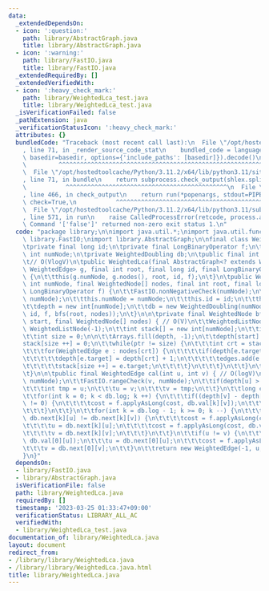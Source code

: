 ```yaml
---
data:
  _extendedDependsOn:
  - icon: ':question:'
    path: library/AbstractGraph.java
    title: library/AbstractGraph.java
  - icon: ':warning:'
    path: library/FastIO.java
    title: library/FastIO.java
  _extendedRequiredBy: []
  _extendedVerifiedWith:
  - icon: ':heavy_check_mark:'
    path: library/WeightedLca_test.java
    title: library/WeightedLca_test.java
  _isVerificationFailed: false
  _pathExtension: java
  _verificationStatusIcon: ':heavy_check_mark:'
  attributes: {}
  bundledCode: "Traceback (most recent call last):\n  File \"/opt/hostedtoolcache/Python/3.11.2/x64/lib/python3.11/site-packages/onlinejudge_verify/documentation/build.py\"\
    , line 71, in _render_source_code_stat\n    bundled_code = language.bundle(stat.path,\
    \ basedir=basedir, options={'include_paths': [basedir]}).decode()\n          \
    \         ^^^^^^^^^^^^^^^^^^^^^^^^^^^^^^^^^^^^^^^^^^^^^^^^^^^^^^^^^^^^^^^^^^^^^^^^^^^^^^^^^\n\
    \  File \"/opt/hostedtoolcache/Python/3.11.2/x64/lib/python3.11/site-packages/onlinejudge_verify/languages/user_defined.py\"\
    , line 71, in bundle\n    return subprocess.check_output(shlex.split(command))\n\
    \           ^^^^^^^^^^^^^^^^^^^^^^^^^^^^^^^^^^^^^^^^^^^^^\n  File \"/opt/hostedtoolcache/Python/3.11.2/x64/lib/python3.11/subprocess.py\"\
    , line 466, in check_output\n    return run(*popenargs, stdout=PIPE, timeout=timeout,\
    \ check=True,\n           ^^^^^^^^^^^^^^^^^^^^^^^^^^^^^^^^^^^^^^^^^^^^^^^^^^^^^^^^^\n\
    \  File \"/opt/hostedtoolcache/Python/3.11.2/x64/lib/python3.11/subprocess.py\"\
    , line 571, in run\n    raise CalledProcessError(retcode, process.args,\nsubprocess.CalledProcessError:\
    \ Command '['false']' returned non-zero exit status 1.\n"
  code: "package library;\n\nimport java.util.*;\nimport java.util.function.*;\nimport\
    \ library.FastIO;\nimport library.AbstractGraph;\n\nfinal class WeightedLca {\n\
    \tprivate final long id;\n\tprivate final LongBinaryOperator f;\n\tprivate final\
    \ int numNode;\n\tprivate WeightedDoubling db;\n\tpublic final int depth[];\n\n\
    \t// O(VlogV)\n\tpublic WeightedLca(final AbstractGraph<? extends WeightedNode,\
    \ WeightedEdge> g, final int root, final long id, final LongBinaryOperator f)\
    \ {\n\t\tthis(g.numNode, g.nodes(), root, id, f);\n\t}\n\tpublic WeightedLca(final\
    \ int numNode, final WeightedNode[] nodes, final int root, final long id, final\
    \ LongBinaryOperator f) {\n\t\tFastIO.nonNegativeCheck(numNode);\n\t\tFastIO.rangeCheck(root,\
    \ numNode);\n\t\tthis.numNode = numNode;\n\t\tthis.id = id;\n\t\tthis.f = f;\n\
    \t\tdepth = new int[numNode];\n\t\tdb = new WeightedDoubling(numNode, numNode,\
    \ id, f, bfs(root, nodes));\n\t}\n\n\tprivate final WeightedNode bfs(final int\
    \ start, final WeightedNode[] nodes) { // O(V)\n\t\tWeightedListNode edges = new\
    \ WeightedListNode(-1);\n\t\tint stack[] = new int[numNode];\n\t\tint ptr = 0;\n\
    \t\tint size = 0;\n\n\t\tArrays.fill(depth, -1);\n\t\tdepth[start] = 0;\n\t\t\
    stack[size ++] = 0;\n\t\twhile(ptr != size) {\n\t\t\tint crt = stack[ptr ++];\n\
    \t\t\tfor(WeightedEdge e : nodes[crt]) {\n\t\t\t\tif(depth[e.target] == -1) {\n\
    \t\t\t\t\tdepth[e.target] = depth[crt] + 1;\n\t\t\t\t\tedges.add(e.reverse());\n\
    \t\t\t\t\tstack[size ++] = e.target;\n\t\t\t\t}\n\t\t\t}\n\t\t}\n\t\treturn edges;\n\
    \t}\n\n\tpublic final WeightedEdge cal(int u, int v) { // O(logV)\n\t\tFastIO.rangeCheck(u,\
    \ numNode);\n\t\tFastIO.rangeCheck(v, numNode);\n\t\tif(depth[u] > depth[v]) {\n\
    \t\t\tint tmp = u;\n\t\t\tu = v;\n\t\t\tv = tmp;\n\t\t}\n\t\tlong cost = id;\n\
    \t\tfor(int k = 0; k < db.log; k ++) {\n\t\t\tif((depth[v] - depth[u] & 1 << k)\
    \ != 0) {\n\t\t\t\tcost = f.applyAsLong(cost, db.val[k][v]);\n\t\t\t\tv = db.next[k][v];\n\
    \t\t\t}\n\t\t}\n\t\tfor(int k = db.log - 1; k >= 0; k --) {\n\t\t\tif(u != v &&\
    \ db.next[k][u] != db.next[k][v]) {\n\t\t\t\tcost = f.applyAsLong(cost, db.val[k][u]);\n\
    \t\t\t\tu = db.next[k][u];\n\t\t\t\tcost = f.applyAsLong(cost, db.val[k][v]);\n\
    \t\t\t\tv = db.next[k][v];\n\t\t\t}\n\t\t}\n\t\tif(u != v) {\n\t\t\tcost = f.applyAsLong(cost,\
    \ db.val[0][u]);\n\t\t\tu = db.next[0][u];\n\t\t\tcost = f.applyAsLong(cost, db.val[0][v]);\n\
    \t\t\tv = db.next[0][v];\n\t\t}\n\t\treturn new WeightedEdge(-1, u, cost);\n\t\
    }\n}"
  dependsOn:
  - library/FastIO.java
  - library/AbstractGraph.java
  isVerificationFile: false
  path: library/WeightedLca.java
  requiredBy: []
  timestamp: '2023-03-25 01:33:47+09:00'
  verificationStatus: LIBRARY_ALL_AC
  verifiedWith:
  - library/WeightedLca_test.java
documentation_of: library/WeightedLca.java
layout: document
redirect_from:
- /library/library/WeightedLca.java
- /library/library/WeightedLca.java.html
title: library/WeightedLca.java
---
```

